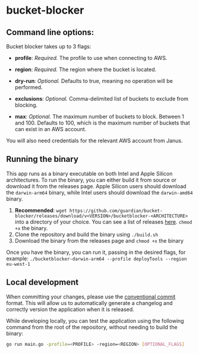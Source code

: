 # bucket-blocker

## Command line options:

Bucket blocker takes up to 3 flags:

- **profile**: _Required._ The profile to use when connecting to AWS.

- **region**: _Required._ The region where the bucket is located.

- **dry-run**: _Optional._ Defaults to true, meaning no operation will be performed.

- **exclusions**: _Optional._ Comma-delimited list of buckets to exclude from blocking.

- **max**: _Optional._ The maximum number of buckets to block. Between 1 and 100. Defaults to 100, which is the maximum number of buckets that can exist in an AWS account.

You will also need credentials for the relevant AWS account from Janus.

## Running the binary

This app runs as a binary executable on both Intel and Apple Silicon architectures. To run the binary, you can either build it from source or download it from the releases page. Apple Silicon users should download the `darwin-arm64` binary, while Intel users should download the `darwin-amd64` binary.

1. **Recommended**: `wget https://github.com/guardian/bucket-blocker/releases/download/v<VERSION>/bucketblocker-<ARCHITECTURE>`
   into a directory of your choice. You can see a list of releases
   [here](https://github.com/guardian/bucket-blocker/releases). `chmod +x` the binary.
2. Clone the repository and build the binary using `./build.sh`
3. Download the binary from the releases page and `chmod +x` the binary

Once you have the binary, you can run it, passing in the desired flags, for example:
`./bucketblocker-darwin-arm64 --profile deployTools --region eu-west-1`

## Local development

<!-- TODO enforce conventional commits via GHA-->

When committing your changes, please use the [conventional commit](https://www.conventionalcommits.org/en/v1.0.0/#summary) format. This will allow us to automatically generate a changelog and correctly version the application when it is released.

While developing locally, you can test the application using the following command from the root of the repository,
without needing to build the binary:

```bash
go run main.go -profile=<PROFILE> -region=<REGION> [OPTIONAL_FLAGS]
```
